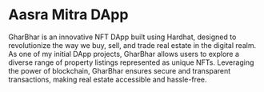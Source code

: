# Aasra Mitra DApp

GharBhar is an innovative NFT DApp built using Hardhat, designed to revolutionize the way we buy, sell, and trade real estate in the digital realm. As one of my initial DApp projects, GharBhar allows users to explore a diverse range of property listings represented as unique NFTs. Leveraging the power of blockchain, GharBhar ensures secure and transparent transactions, making real estate accessible and hassle-free. 


